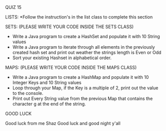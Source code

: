 QUIZ 15 


LISTS:
*Follow the instruction's in the list class to complete this section

SETS:
(PLEASE WRITE YOUR CODE INSIDE THE SETS CLASS)
* Write a Java program to create a HashSet and populate it with 10 String values
* Write a Java program to iterate through all elements in the previously created hash set and print out weather the strings length is Even or Odd
* Sort your existing Hashset in alphabetical order.


MAPS:
(PLEASE WRITE YOUR CODE INSIDE THE MAPS CLASS)
* Write a Java program to create a HashMap and populate it with 10 Integer Keys and 10 String values
* Loop through your Map, if the Key is a multiple of 2, print out the value to the console.
* Print out Every String value from the previous Map that contains the character g at the end of the string.



GOOD LUCK


Good luck from me Shaz
Good luck and good night y'all
